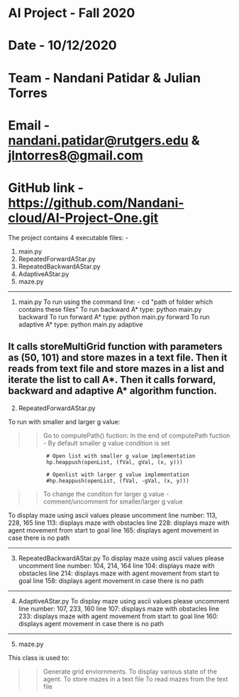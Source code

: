 # AI Project - Fall 2020
# Date - 10/12/2020

# Team - Nandani Patidar & Julian Torres
# Email - nandani.patidar@rutgers.edu & jlntorres8@gmail.com
# GitHub link - https://github.com/Nandani-cloud/AI-Project-One.git


The project contains 4 executable files: -

1. main.py
2. RepeatedForwardAStar.py
3. RepeatedBackwardAStar.py
4. AdaptiveAStar.py
5. maze.py
--------------------------------------------------------------------------------------------------------------------------------------------------------------
1. main.py 
To run using the command line: -
cd "path of folder which contains these files"
To run backward A* type: python main.py backward
To run forward A* type: python main.py forward
To run adaptive A* type: python main.py adaptive

It calls storeMultiGrid function with parameters as (50, 101) and store mazes in a text file.
Then it reads from text file and store mazes in a list and iterate the list to call A*.
Then it calls forward, backward and adaptive A* algorithm function.  
---------------------------------------------------------------------------------------------------------------------------------------------------------------
2. RepeatedForwardAStar.py

To run with smaller and larger g value:
>> Go to computePath() fuction:
>> In the end of computePath fuction - By default smaller g value condition is set


                # Open list with smaller g value implementation
                hp.heappush(openList, (fVal, gVal, (x, y)))

                # Openlist with larger g value implementation
                #hp.heappush(openList, (fVal, -gVal, (x, y)))

>> To change the conditon for larger g value - comment/uncomment for smaller/larger g value

To display maze using ascii values please uncomment line number: 113, 228, 165 
line 113: displays maze with obstacles
line 228: displays maze with agent movement from start to goal 
line 165: displays agent movement in case there is no path

-----------------------------------------------------------------------------------------------------------------------------------------------------------------
3. RepeatedBackwardAStar.py
To display maze using ascii values please uncomment line number: 104, 214, 164 
line 104: displays maze with obstacles
line 214: displays maze with agent movement from start to goal 
line 158: displays agent movement in case there is no path

-----------------------------------------------------------------------------------------------------------------------------------------------------------------
4. AdaptiveAStar.py
To display maze using ascii values please uncomment line number: 107, 233, 160 
line 107: displays maze with obstacles
line 233: displays maze with agent movement from start to goal 
line 160: displays agent movement in case there is no path
-----------------------------------------------------------------------------------------------------------------------------------------------------------------

5. maze.py

This class is used to:
>>Generate grid enviornments.
>>To display various state of the agent.
>>To store mazes in a text file 
>>To read mazes from the text file
